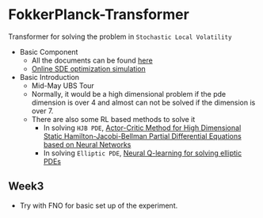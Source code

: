 # FokkerPlanck-Transformer

Transformer for solving the problem in `Stochastic Local Volatility`
* Basic Component
  * All the documents can be found [here](https://drive.google.com/drive/folders/1tUCTlFCo_-FoiCj-LkJdOsZrlSSq4mTe?usp=sharing)
  * [Online SDE optimization simulation](https://drive.google.com/file/d/1QRuUF7aWUdJ25q0jIrGUu63Mn1ohrIMp/view)
* Basic Introduction
  * Mid-May UBS Tour
  * Normally, it would be a high dimensional problem if the pde dimension is over 4 and almost can not be solved if the dimension is over 7.
  * There are also some RL based methods to solve it
    * In solving `HJB PDE`, [Actor-Critic Method for High Dimensional Static Hamilton-Jacobi-Bellman Partial Differential Equations based on Neural Networks](https://drive.google.com/file/d/1HaaCSM7JVOiG9VpH0m72fsYW_urPEwsb/view?usp=sharing)   
    * In solving `Elliptic PDE`, [Neural Q-learning for solving elliptic PDEs](https://drive.google.com/file/d/1rh6Syg8r4UgnDKIBX7bOw2zkC_4DDMF6/view?usp=sharing)

## Week3
* Try with FNO for basic set up of the experiment.
